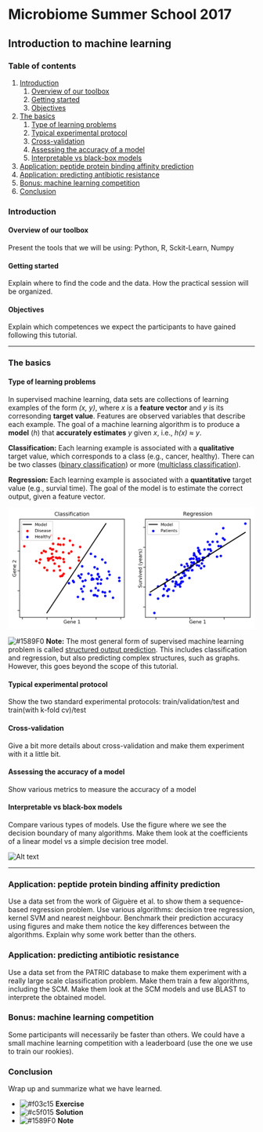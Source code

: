 # Microbiome Summer School 2017
## Introduction to machine learning

### Table of contents
1. [Introduction](#introduction)
    1. [Overview of our toolbox](#overview-of-our-toolbox)
    2. [Getting started](#getting-started)
    3. [Objectives](#objectives)
2. [The basics](#the-basics)
    1. [Type of learning problems](#type-of-learning-problems)
    2. [Typical experimental protocol](#typical-experimental-protocol)
    3. [Cross-validation](#cross-validation)
    4. [Assessing the accuracy of a model](#assessing-the-accuracy-of-a-model)
    5. [Interpretable vs black-box models](#interpretable-vs-black-box-models)
3. [Application: peptide protein binding affinity prediction](#application-peptide-protein-binding-affinity-prediction)
4. [Application: predicting antibiotic resistance](#application-predicting-antibiotic-resistance)
5. [Bonus: machine learning competition](#bonus-machine-learning-competition)
6. [Conclusion](#conclusion)


### Introduction

#### Overview of our toolbox

Present the tools that we will be using: Python, R, Sckit-Learn, Numpy

#### Getting started

Explain where to find the code and the data. How the practical session will be organized.

#### Objectives

Explain which competences we expect the participants to have gained following this tutorial.

___
### The basics

#### Type of learning problems

In supervised machine learning, data sets are collections of learning examples of the form *(x, y)*, where *x* is a **feature vector** and *y* is its corresonding **target value**. Features are observed variables that describe each example. The goal of a machine learning algorithm is to produce a **model** (*h*) that **accurately estimates** *y* given *x*, i.e., *h(x) &asymp; y*.

**Classification:** Each learning example is associated with a **qualitative** target value, which corresponds to a class (e.g., cancer, healthy). There can be two classes ([binary classification](https://en.wikipedia.org/wiki/Binary_classification)) or more ([multiclass classification](https://en.wikipedia.org/wiki/Multiclass_classification)).

**Regression:** Each learning example is associated with a **quantitative** target value (e.g., survial time). The goal of the model is to estimate the correct output, given a feature vector.

![Alt text](figures/figure.classification.vs.regression.png)

![#1589F0](https://placehold.it/15/1589F0/000000?text=+) **Note:** The most general form of supervised machine learning problem is called [structured output prediction](https://en.wikipedia.org/wiki/Structured_prediction). This includes classification and regression, but also predicting complex structures, such as graphs. However, this goes beyond the scope of this tutorial.


#### Typical experimental protocol

Show the two standard experimental protocols: train/validation/test and train(with k-fold cv)/test

#### Cross-validation

Give a bit more details about cross-validation and make them experiment with it a little bit.

#### Assessing the accuracy of a model

Show various metrics to measure the accuracy of a model

#### Interpretable vs black-box models

Compare various types of models. Use the figure where we see the decision boundary of many algorithms. Make them look at the coefficients of a linear model vs a simple decision tree model.

![Alt text](https://github.com/aldro61/pyscm/raw/master/examples/decision_boundary.png)

___
### Application: peptide protein binding affinity prediction

Use a data set from the work of Giguère et al. to show them a sequence-based regression problem. Use various algorithms: decision tree regression, kernel SVM and nearest neighbour. Benchmark their prediction accuracy using figures and make them notice the key differences between the algorithms. Explain why some work better than the others.


### Application: predicting antibiotic resistance

Use a data set from the PATRIC database to make them experiment with a really large scale classification problem. Make them train a few algorithms, including the SCM. Make them look at the SCM models and use BLAST to interprete the obtained model.


### Bonus: machine learning competition

Some participants will necessarily be faster than others. We could have a small machine learning competition with a leaderboard (use the one we use to train our rookies). 


### Conclusion

Wrap up and summarize what we have learned.



- ![#f03c15](https://placehold.it/15/f03c15/000000?text=+) **Exercise**
- ![#c5f015](https://placehold.it/15/c5f015/000000?text=+) **Solution**
- ![#1589F0](https://placehold.it/15/1589F0/000000?text=+) **Note**
